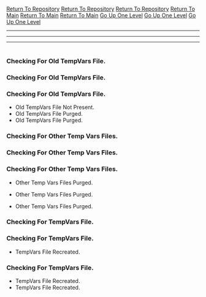 [Return To Repository](https://github.com/DigitalWarrior/piholeparser/)
[Return To Repository](https://github.com/DigitalWarrior/piholeparser/)
[Return To Repository](https://github.com/DigitalWarrior/piholeparser/)
[Return To Main](https://github.com/DigitalWarrior/piholeparser/blob/master/RecentRunLogs/Mainlog.md)
[Return To Main](https://github.com/DigitalWarrior/piholeparser/blob/master/RecentRunLogs/Mainlog.md)
[Return To Main](https://github.com/DigitalWarrior/piholeparser/blob/master/RecentRunLogs/Mainlog.md)
[Go Up One Level](https://github.com/DigitalWarrior/piholeparser/blob/master/RecentRunLogs/TopLevelScripts/10-Running-Initial-Tasks.md)
[Go Up One Level](https://github.com/DigitalWarrior/piholeparser/blob/master/RecentRunLogs/TopLevelScripts/10-Running-Initial-Tasks.md)
[Go Up One Level](https://github.com/DigitalWarrior/piholeparser/blob/master/RecentRunLogs/TopLevelScripts/10-Running-Initial-Tasks.md)
____________________________________
____________________________________
____________________________________
# 
# 
# 
### Checking For Old TempVars File.
### Checking For Old TempVars File.
### Checking For Old TempVars File.
* Old TempVars File Not Present.
* Old TempVars File Purged.
* Old TempVars File Purged.



### Checking For Other Temp Vars Files.
### Checking For Other Temp Vars Files.
### Checking For Other Temp Vars Files.
* Other Temp Vars Files Purged.
* Other Temp Vars Files Purged.

* Other Temp Vars Files Purged.


### Checking For TempVars File.
### Checking For TempVars File.
* TempVars File Recreated.
### Checking For TempVars File.
* TempVars File Recreated.
* TempVars File Recreated.
